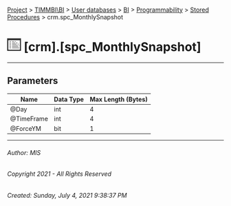 #### 

[Project](../../../../../index.md) > [TIMMBI\\BI](../../../../index.md) > [User databases](../../../index.md) > [BI](../../index.md) > [Programmability](../index.md) > [Stored Procedures](Stored_Procedures.md) > crm.spc_MonthlySnapshot

# ![Stored Procedures](../../../../../Images/StoredProcedure32.png) [crm].[spc_MonthlySnapshot]

---

## <a name="#parameters"></a>Parameters

| Name | Data Type | Max Length (Bytes) |
|---|---|---|
| @Day | int | 4 |
| @TimeFrame | int | 4 |
| @ForceYM | bit | 1 |


---

###### Author:  MIS

###### Copyright 2021 - All Rights Reserved

###### Created: Sunday, July 4, 2021 9:38:37 PM

